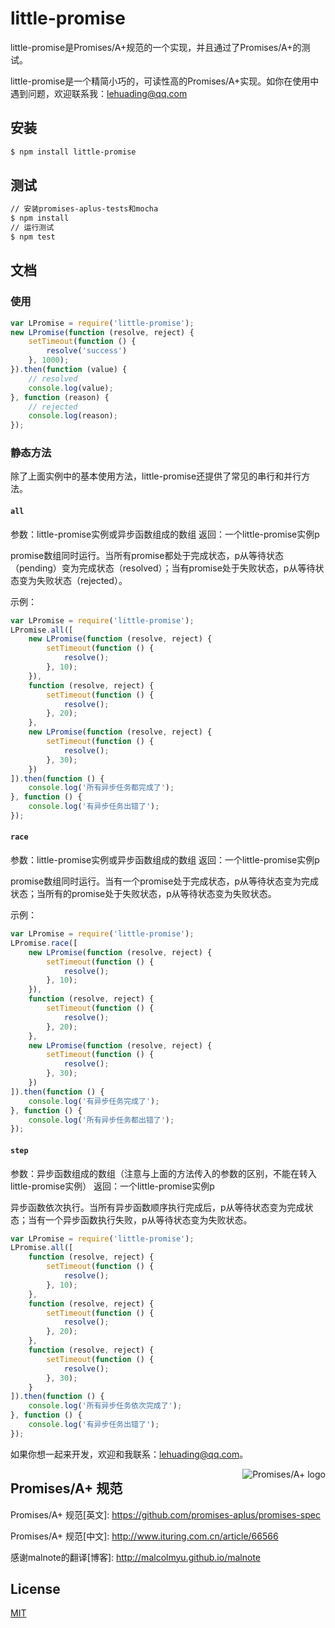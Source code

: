 # little-promise

little-promise是Promises/A+规范的一个实现，并且通过了Promises/A+的测试。

little-promise是一个精简小巧的，可读性高的Promises/A+实现。如你在使用中遇到问题，欢迎联系我：lehuading@qq.com

## 安装

```sh
$ npm install little-promise
```

## 测试

```sh
// 安装promises-aplus-tests和mocha
$ npm install
// 运行测试
$ npm test
```

## 文档

### 使用

```js
var LPromise = require('little-promise');
new LPromise(function (resolve, reject) {
    setTimeout(function () {
        resolve('success')
    }, 1000);
}).then(function (value) {
    // resolved
    console.log(value);
}, function (reason) {
    // rejected
    console.log(reason);
});
```

### 静态方法

除了上面实例中的基本使用方法，little-promise还提供了常见的串行和并行方法。

#### `all`

参数：little-promise实例或异步函数组成的数组
返回：一个little-promise实例p

promise数组同时运行。当所有promise都处于完成状态，p从等待状态（pending）变为完成状态（resolved）；当有promise处于失败状态，p从等待状态变为失败状态（rejected）。

示例：

```js
var LPromise = require('little-promise');
LPromise.all([
    new LPromise(function (resolve, reject) {
        setTimeout(function () {
            resolve();
        }, 10);
    }),
    function (resolve, reject) {
        setTimeout(function () {
            resolve();
        }, 20);
    },
    new LPromise(function (resolve, reject) {
        setTimeout(function () {
            resolve();
        }, 30);
    })
]).then(function () {
    console.log('所有异步任务都完成了');
}, function () {
    console.log('有异步任务出错了');
});
```

#### `race`

参数：little-promise实例或异步函数组成的数组
返回：一个little-promise实例p

promise数组同时运行。当有一个promise处于完成状态，p从等待状态变为完成状态；当所有的promise处于失败状态，p从等待状态变为失败状态。

示例：

```js
var LPromise = require('little-promise');
LPromise.race([
    new LPromise(function (resolve, reject) {
        setTimeout(function () {
            resolve();
        }, 10);
    }),
    function (resolve, reject) {
        setTimeout(function () {
            resolve();
        }, 20);
    },
    new LPromise(function (resolve, reject) {
        setTimeout(function () {
            resolve();
        }, 30);
    })
]).then(function () {
    console.log('有异步任务完成了');
}, function () {
    console.log('所有异步任务都出错了');
});
```

#### `step`

参数：异步函数组成的数组（注意与上面的方法传入的参数的区别，不能在转入little-promise实例）
返回：一个little-promise实例p

异步函数依次执行。当所有异步函数顺序执行完成后，p从等待状态变为完成状态；当有一个异步函数执行失败，p从等待状态变为失败状态。

```js
var LPromise = require('little-promise');
LPromise.all([
    function (resolve, reject) {
        setTimeout(function () {
            resolve();
        }, 10);
    },
    function (resolve, reject) {
        setTimeout(function () {
            resolve();
        }, 20);
    },
    function (resolve, reject) {
        setTimeout(function () {
            resolve();
        }, 30);
    }
]).then(function () {
    console.log('所有异步任务依次完成了');
}, function () {
    console.log('有异步任务出错了');
});
```

如果你想一起来开发，欢迎和我联系：lehuading@qq.com。

<a href="http://promises-aplus.github.com/promises-spec">
    <img src="http://promises-aplus.github.com/promises-spec/assets/logo-small.png"
         align="right" alt="Promises/A+ logo" />
</a>

## Promises/A+ 规范

Promises/A+ 规范[英文]: https://github.com/promises-aplus/promises-spec

Promises/A+ 规范[中文]: http://www.ituring.com.cn/article/66566

感谢malnote的翻译[博客]: http://malcolmyu.github.io/malnote

## License

[MIT](https://opensource.org/licenses/MIT)